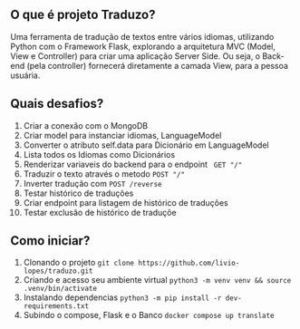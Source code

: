 ## O que é projeto Traduzo?
Uma ferramenta de tradução de textos entre vários idiomas, utilizando Python com o Framework Flask, explorando a arquitetura MVC (Model, View e Controller) para criar uma aplicação Server Side. Ou seja, o Back-end (pela controller) fornecerá diretamente a camada View, para a pessoa usuária.

## Quais desafios?
1. Criar a conexão com o MongoDB
2. Criar model para instanciar idiomas, LanguageModel
3. Converter o atributo self.data para Dicionário em LanguageModel
4. Lista todos os Idiomas como Dicionários
5. Renderizar variaveis do backend para o endpoint ` GET "/"`
6. Traduzir o texto através o metodo `POST "/"`
7. Inverter tradução com `POST /reverse`
8. Testar histórico de traduções
9. Criar endpoint para listagem de histórico de traduções
10. Testar exclusão de histórico de traduçõe

## Como iniciar?
1. Clonando o projeto `git clone https://github.com/livio-lopes/traduzo.git`
2. Criando e acesso seu ambiente virtual `python3 -m venv venv && source .venv/bin/activate`
3. Instalando dependencias `python3 -m pip install -r dev-requirements.txt`
4. Subindo o compose, Flask e o Banco `docker compose up translate`
